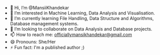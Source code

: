 - 👋 Hi, I’m @MansiiKhandekar
- 👀 I’m interested in Machine Learning, Data Analysis and Visualisation.
- 🌱 I’m currently learning File Handling, Data Structure and Algorithms, Database management systems.
- 💞️ I’m looking to collaborate on Data Analysis and Database projects.
- 📫 How to reach me: officiallymansikhandekar@gmail.com
- 😄 Pronouns: She/Her
- ⚡ Fun fact: I'm a published author ;)

<!---
MansiiKhandekar/MansiiKhandekar is a ✨ special ✨ repository because its `README.md` (this file) appears on your GitHub profile.
You can click the Preview link to take a look at your changes.
--->
